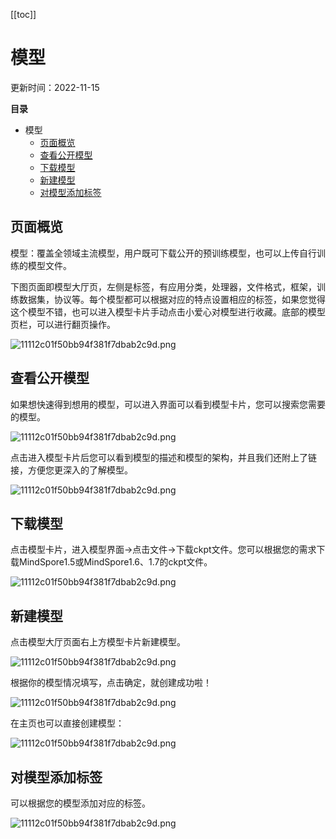 [[toc]]

# 模型

更新时间：2022-11-15

**目录**

- 模型
  - [页面概览](#页面概览)
  - [查看公开模型](#查看公开模型)
  - [下载模型](#下载模型)
  - [新建模型](#新建模型)
  - [对模型添加标签](#对模型添加标签)

## 页面概览

模型：覆盖全领域主流模型，用户既可下载公开的预训练模型，也可以上传自行训练的模型文件。

下图页面即模型大厅页，左侧是标签，有应用分类，处理器，文件格式，框架，训练数据集，协议等。每个模型都可以根据对应的特点设置相应的标签，如果您觉得这个模型不错，也可以进入模型卡片手动点击小爱心对模型进行收藏。底部的模型页栏，可以进行翻页操作。

![11112c01f50bb94f381f7dbab2c9d.png](https://obs-xihe-beijing4.obs.cn-north-4.myhuaweicloud.com/xihe-img/%E6%96%B0_%E6%A8%A1%E5%9E%8B/WechatIMG544.png)

## 查看公开模型

如果想快速得到想用的模型，可以进入界面可以看到模型卡片，您可以搜索您需要的模型。

![11112c01f50bb94f381f7dbab2c9d.png](https://obs-xihe-beijing4.obs.cn-north-4.myhuaweicloud.com/xihe-img/%E6%96%B0_%E6%A8%A1%E5%9E%8B/WechatIMG545.png)

点击进入模型卡片后您可以看到模型的描述和模型的架构，并且我们还附上了链接，方便您更深入的了解模型。

![11112c01f50bb94f381f7dbab2c9d.png](https://obs-xihe-beijing4.obs.cn-north-4.myhuaweicloud.com/xihe-img/%E6%96%B0_%E6%A8%A1%E5%9E%8B/WechatIMG547.png)

## 下载模型

点击模型卡片，进入模型界面->点击文件->下载ckpt文件。您可以根据您的需求下载MindSpore1.5或MindSpore1.6、1.7的ckpt文件。

![11112c01f50bb94f381f7dbab2c9d.png](https://obs-xihe-beijing4.obs.cn-north-4.myhuaweicloud.com/xihe-img/%E6%96%B0_%E6%A8%A1%E5%9E%8B/WechatIMG548.png)

## 新建模型

点击模型大厅页面右上方模型卡片新建模型。

![11112c01f50bb94f381f7dbab2c9d.png](https://obs-xihe-beijing4.obs.cn-north-4.myhuaweicloud.com/xihe-img/%E6%96%B0_%E6%A8%A1%E5%9E%8B/WechatIMG551.png)

根据你的模型情况填写，点击确定，就创建成功啦！

![11112c01f50bb94f381f7dbab2c9d.png](https://obs-xihe-beijing4.obs.cn-north-4.myhuaweicloud.com/xihe-img/%E6%96%B0_%E6%A8%A1%E5%9E%8B/WechatIMG552.png)

在主页也可以直接创建模型：

![11112c01f50bb94f381f7dbab2c9d.png](https://obs-xihe-beijing4.obs.cn-north-4.myhuaweicloud.com/xihe-img/%E6%96%B0_%E6%A8%A1%E5%9E%8B/WechatIMG553.png)

## 对模型添加标签

可以根据您的模型添加对应的标签。

![11112c01f50bb94f381f7dbab2c9d.png](https://obs-xihe-beijing4.obs.cn-north-4.myhuaweicloud.com/xihe-img/%E6%96%B0_%E6%A8%A1%E5%9E%8B/WechatIMG554.png)
